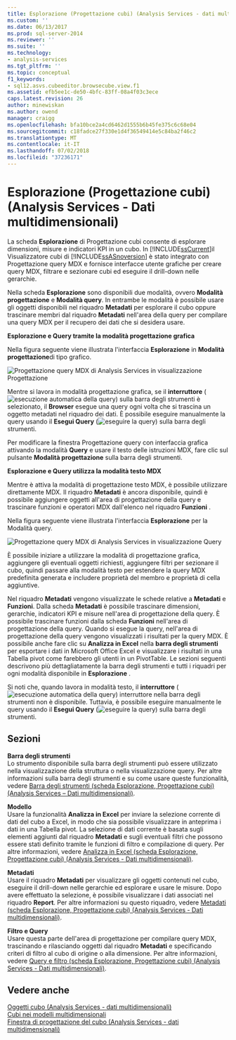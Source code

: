 ```yaml
---
title: Esplorazione (Progettazione cubi) (Analysis Services - dati multidimensionali) | Microsoft Docs
ms.custom: ''
ms.date: 06/13/2017
ms.prod: sql-server-2014
ms.reviewer: ''
ms.suite: ''
ms.technology:
- analysis-services
ms.tgt_pltfrm: ''
ms.topic: conceptual
f1_keywords:
- sql12.asvs.cubeeditor.browsecube.view.f1
ms.assetid: efb5ee1c-de50-4bfc-83ff-08a4f03c3ece
caps.latest.revision: 26
author: minewiskan
ms.author: owend
manager: craigg
ms.openlocfilehash: bfa10bce2a4cd6462d1555b6b45fe375c6c68e04
ms.sourcegitcommit: c18fadce27f330e1d4f36549414e5c84ba2f46c2
ms.translationtype: MT
ms.contentlocale: it-IT
ms.lasthandoff: 07/02/2018
ms.locfileid: "37236171"
---
```

# <a name="browser-cube-designer-analysis-services---multidimensional-data"></a>Esplorazione (Progettazione cubi) (Analysis Services - Dati multidimensionali)
  La scheda **Esplorazione** di Progettazione cubi consente di esplorare dimensioni, misure e indicatori KPI in un cubo. In [!INCLUDE[ssCurrent](../includes/sscurrent-md.md)]il Visualizzatore cubi di [!INCLUDE[ssASnoversion](../includes/ssasnoversion-md.md)] è stato integrato con Progettazione query MDX e fornisce interfacce utente grafiche per creare query MDX, filtrare e sezionare cubi ed eseguire il drill-down nelle gerarchie.  
  
 Nella scheda **Esplorazione** sono disponibili due modalità, ovvero **Modalità progettazione** e **Modalità query**. In entrambe le modalità è possibile usare gli oggetti disponibili nel riquadro **Metadati** per esplorare il cubo oppure trascinare membri dal riquadro **Metadati** nell'area della query per compilare una query MDX per il recupero dei dati che si desidera usare.  
  
 **Esplorazione e Query tramite la modalità progettazione grafica**  
  
 Nella figura seguente viene illustrata l'interfaccia **Esplorazione** in **Modalità progettazione**di tipo grafico.  
  
 ![Progettazione query MDX di Analysis Services in visualizzazione Progettazione](media/rsqd-dsawas-mdx-designmode.gif "Progettazione query MDX di Analysis Services in visualizzazione Progettazione")  
  
 Mentre si lavora in modalità progettazione grafica, se il **interruttore** (![esecuzione automatica della query](media/rsqdicon-autoexecute.gif "esecuzione automatica della query")) sulla barra degli strumenti è selezionato, il **Browser** esegue una query ogni volta che si trascina un oggetto metadati nel riquadro dei dati. È possibile eseguire manualmente la query usando il **Esegui Query** (![eseguire la query](media/rsqdicon-run.gif "eseguire la query")) sulla barra degli strumenti.  
  
 Per modificare la finestra Progettazione query con interfaccia grafica attivando la modalità **Query** e usare il testo delle istruzioni MDX, fare clic sul pulsante **Modalità progettazione** sulla barra degli strumenti.  
  
 **Esplorazione e Query utilizza la modalità testo MDX**  
  
 Mentre è attiva la modalità di progettazione testo MDX, è possibile utilizzare direttamente MDX. Il riquadro **Metadati** è ancora disponibile, quindi è possibile aggiungere oggetti all'area di progettazione della query e trascinare funzioni e operatori MDX dall'elenco nel riquadro **Funzioni** .  
  
 Nella figura seguente viene illustrata l'interfaccia **Esplorazione** per la Modalità query.  
  
 ![Progettazione query MDX di Analysis Services in visualizzazione Query](media/rsqd-dsawas-mdx-querymode.gif "Progettazione query MDX di Analysis Services in visualizzazione Query")  
  
 È possibile iniziare a utilizzare la modalità di progettazione grafica, aggiungere gli eventuali oggetti richiesti, aggiungere filtri per sezionare il cubo, quindi passare alla modalità testo per estendere la query MDX predefinita generata e includere proprietà del membro e proprietà di cella aggiuntive.  
  
 Nel riquadro **Metadati** vengono visualizzate le schede relative a **Metadati** e **Funzioni**. Dalla scheda **Metadati** è possibile trascinare dimensioni, gerarchie, indicatori KPI e misure nell'area di progettazione della query. È possibile trascinare funzioni dalla scheda **Funzioni** nell'area di progettazione della query. Quando si esegue la query, nell'area di progettazione della query vengono visualizzati i risultati per la query MDX. È possibile anche fare clic su **Analizza in Excel** nella **barra degli strumenti** per esportare i dati in Microsoft Office Excel e visualizzare i risultati in una Tabella pivot come farebbero gli utenti in un PivotTable. Le sezioni seguenti descrivono più dettagliatamente la barra degli strumenti e tutti i riquadri per ogni modalità disponibile in **Esplorazione** .  
  
 Si noti che, quando lavora in modalità testo, il **interruttore** (![esecuzione automatica della query](media/rsqdicon-autoexecute.gif "esecuzione automatica della query")) interruttore nella barra degli strumenti non è disponibile. Tuttavia, è possibile eseguire manualmente le query usando il **Esegui Query** (![eseguire la query](media/rsqdicon-run.gif "eseguire la query")) sulla barra degli strumenti.  
  
## <a name="sections"></a>Sezioni  
 **Barra degli strumenti**  
 Lo strumento disponibile sulla barra degli strumenti può essere utilizzato nella visualizzazione della struttura o nella visualizzazione query. Per altre informazioni sulla barra degli strumenti e su come usare queste funzionalità, vedere [Barra degli strumenti &#40;scheda Esplorazione, Progettazione cubi&#41; &#40;Analysis Services – Dati multidimensionali&#41;](toolbar-browser-tab-cube-designer-analysis-services-multidimensional-data.md).  
  
 **Modello**  
 Usare la funzionalità **Analizza in Excel** per inviare la selezione corrente di dati del cubo a Excel, in modo che sia possibile visualizzare in anteprima i dati in una Tabella pivot. La selezione di dati corrente è basata sugli elementi aggiunti dal riquadro **Metadati** e sugli eventuali filtri che possono essere stati definito tramite le funzioni di filtro e compilazione di query. Per altre informazioni, vedere [Analizza in Excel &#40;scheda Esplorazione, Progettazione cubi&#41; &#40;Analysis Services - Dati multidimensionali&#41;](analyze-in-excel-browser-cube-designer-analysis-services-multidimensional-data.md).  
  
 **Metadati**  
 Usare il riquadro **Metadati** per visualizzare gli oggetti contenuti nel cubo, eseguire il drill-down nelle gerarchie ed esplorare e usare le misure. Dopo avere effettuato la selezione, è possibile visualizzare i dati associati nel riquadro **Report**. Per altre informazioni su questo riquadro, vedere [Metadati &#40;scheda Esplorazione, Progettazione cubi&#41; &#40;Analysis Services - Dati multidimensionali&#41;](metadata-browser-tab-cube-designer-analysis-services-multidimensional-data.md).  
  
 **Filtro e Query**  
 Usare questa parte dell'area di progettazione per compilare query MDX, trascinando e rilasciando oggetti dal riquadro **Metadati** e specificando criteri di filtro al cubo di origine o alla dimensione. Per altre informazioni, vedere [Query e filtro &#40;scheda Esplorazione, Progettazione cubi&#41; &#40;Analysis Services - Dati multidimensionali&#41;](query-filter-browser-cube-designer-analysis-services-multidimensional-data.md).  
  
## <a name="see-also"></a>Vedere anche  
 [Oggetti cubo &#40;Analysis Services - dati multidimensionali&#41;](multidimensional-models-olap-logical-cube-objects/cube-objects-analysis-services-multidimensional-data.md)   
 [Cubi nei modelli multidimensionali](multidimensional-models/cubes-in-multidimensional-models.md)   
 [Finestra di progettazione del cubo &#40;Analysis Services - dati multidimensionali&#41;](cube-designer-analysis-services-multidimensional-data.md)  
  
  
